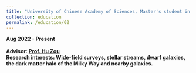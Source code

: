 ```yaml
---
title: "University of Chinese Academy of Sciences, Master's student in Astrophysics"
collection: education
permalink: /education/02
---
```


<strong>Aug 2022 - Present<strong><br>
 <br>
Advisor: [Prof. Hu Zou](http://www.bao.ac.cn/nrc/zg/202208/t20220830_6506002.html)<br>
Research interests: Wide-field surveys, stellar streams, dwarf galaxies, the dark matter halo of the Milky Way and nearby galaxies.
